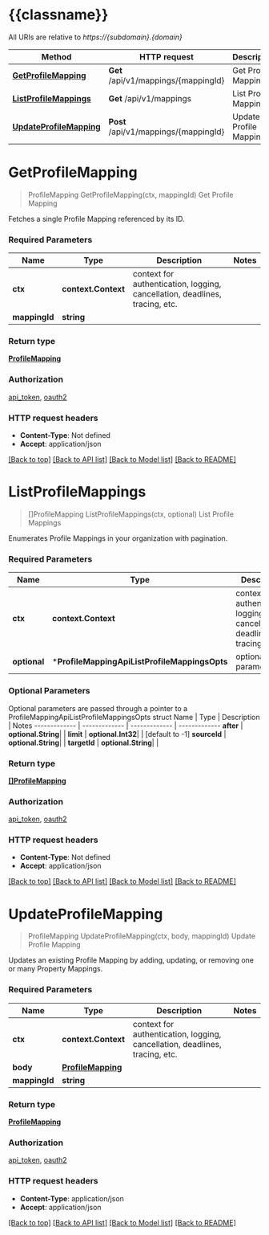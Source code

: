 # {{classname}}

All URIs are relative to *https://{subdomain}.{domain}*

Method | HTTP request | Description
------------- | ------------- | -------------
[**GetProfileMapping**](ProfileMappingApi.md#GetProfileMapping) | **Get** /api/v1/mappings/{mappingId} | Get Profile Mapping
[**ListProfileMappings**](ProfileMappingApi.md#ListProfileMappings) | **Get** /api/v1/mappings | List Profile Mappings
[**UpdateProfileMapping**](ProfileMappingApi.md#UpdateProfileMapping) | **Post** /api/v1/mappings/{mappingId} | Update Profile Mapping

# **GetProfileMapping**
> ProfileMapping GetProfileMapping(ctx, mappingId)
Get Profile Mapping

Fetches a single Profile Mapping referenced by its ID.

### Required Parameters

Name | Type | Description  | Notes
------------- | ------------- | ------------- | -------------
 **ctx** | **context.Context** | context for authentication, logging, cancellation, deadlines, tracing, etc.
  **mappingId** | **string**|  | 

### Return type

[**ProfileMapping**](ProfileMapping.md)

### Authorization

[api_token](../README.md#api_token), [oauth2](../README.md#oauth2)

### HTTP request headers

 - **Content-Type**: Not defined
 - **Accept**: application/json

[[Back to top]](#) [[Back to API list]](../README.md#documentation-for-api-endpoints) [[Back to Model list]](../README.md#documentation-for-models) [[Back to README]](../README.md)

# **ListProfileMappings**
> []ProfileMapping ListProfileMappings(ctx, optional)
List Profile Mappings

Enumerates Profile Mappings in your organization with pagination.

### Required Parameters

Name | Type | Description  | Notes
------------- | ------------- | ------------- | -------------
 **ctx** | **context.Context** | context for authentication, logging, cancellation, deadlines, tracing, etc.
 **optional** | ***ProfileMappingApiListProfileMappingsOpts** | optional parameters | nil if no parameters

### Optional Parameters
Optional parameters are passed through a pointer to a ProfileMappingApiListProfileMappingsOpts struct
Name | Type | Description  | Notes
------------- | ------------- | ------------- | -------------
 **after** | **optional.String**|  | 
 **limit** | **optional.Int32**|  | [default to -1]
 **sourceId** | **optional.String**|  | 
 **targetId** | **optional.String**|  | 

### Return type

[**[]ProfileMapping**](ProfileMapping.md)

### Authorization

[api_token](../README.md#api_token), [oauth2](../README.md#oauth2)

### HTTP request headers

 - **Content-Type**: Not defined
 - **Accept**: application/json

[[Back to top]](#) [[Back to API list]](../README.md#documentation-for-api-endpoints) [[Back to Model list]](../README.md#documentation-for-models) [[Back to README]](../README.md)

# **UpdateProfileMapping**
> ProfileMapping UpdateProfileMapping(ctx, body, mappingId)
Update Profile Mapping

Updates an existing Profile Mapping by adding, updating, or removing one or many Property Mappings.

### Required Parameters

Name | Type | Description  | Notes
------------- | ------------- | ------------- | -------------
 **ctx** | **context.Context** | context for authentication, logging, cancellation, deadlines, tracing, etc.
  **body** | [**ProfileMapping**](ProfileMapping.md)|  | 
  **mappingId** | **string**|  | 

### Return type

[**ProfileMapping**](ProfileMapping.md)

### Authorization

[api_token](../README.md#api_token), [oauth2](../README.md#oauth2)

### HTTP request headers

 - **Content-Type**: application/json
 - **Accept**: application/json

[[Back to top]](#) [[Back to API list]](../README.md#documentation-for-api-endpoints) [[Back to Model list]](../README.md#documentation-for-models) [[Back to README]](../README.md)

